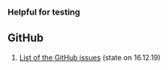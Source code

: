 ### Helpful for testing 

## GitHub

1. [List of the GitHub issues](https://docs.google.com/document/d/1FMQJHxR8cj28jJxSi8dZirBngi_OI9RNwFXotnfvAPE/edit)  (state on 16.12.19)

